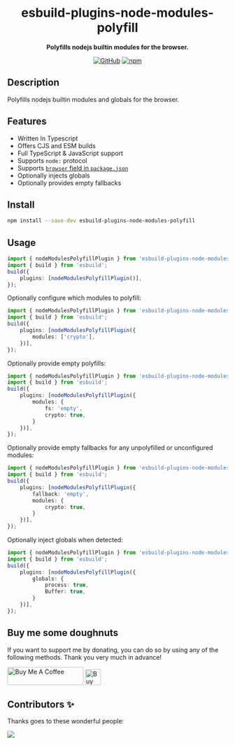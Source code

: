 <div align="center">

# esbuild-plugins-node-modules-polyfill

**Polyfills nodejs builtin modules for the browser.**

[![GitHub](https://img.shields.io/github/license/imranbarbhuiya/esbuild-plugins-node-modules-polyfill)](https://github.com/imranbarbhuiya/esbuild-plugins-node-modules-polyfill/blob/main/LICENSE)
[![npm](https://img.shields.io/npm/v/esbuild-plugins-node-modules-polyfill?color=crimson&logo=npm&style=flat-square)](https://www.npmjs.com/package/esbuild-plugins-node-modules-polyfill)

</div>

## Description

Polyfills nodejs builtin modules and globals for the browser.

## Features

-   Written In Typescript
-   Offers CJS and ESM builds
-   Full TypeScript & JavaScript support
-   Supports `node:` protocol
-   Supports [`browser` field in `package.json`](https://github.com/defunctzombie/package-browser-field-spec)
-   Optionally injects globals
-   Optionally provides empty fallbacks

## Install

```bash
npm install --save-dev esbuild-plugins-node-modules-polyfill

```

## Usage

```ts
import { nodeModulesPolyfillPlugin } from 'esbuild-plugins-node-modules-polyfill';
import { build } from 'esbuild';
build({
	plugins: [nodeModulesPolyfillPlugin()],
});
```

Optionally configure which modules to polyfill:

```ts
import { nodeModulesPolyfillPlugin } from 'esbuild-plugins-node-modules-polyfill';
import { build } from 'esbuild';
build({
	plugins: [nodeModulesPolyfillPlugin({
		modules: ['crypto'],
	})],
});
```

Optionally provide empty polyfills:

```ts
import { nodeModulesPolyfillPlugin } from 'esbuild-plugins-node-modules-polyfill';
import { build } from 'esbuild';
build({
	plugins: [nodeModulesPolyfillPlugin({
		modules: {
			fs: 'empty',
			crypto: true,
		}
	})],
});
```

Optionally provide empty fallbacks for any unpolyfilled or unconfigured modules:

```ts
import { nodeModulesPolyfillPlugin } from 'esbuild-plugins-node-modules-polyfill';
import { build } from 'esbuild';
build({
	plugins: [nodeModulesPolyfillPlugin({
		fallback: 'empty',
		modules: {
			crypto: true,
		}
	})],
});
```

Optionally inject globals when detected:

```ts
import { nodeModulesPolyfillPlugin } from 'esbuild-plugins-node-modules-polyfill';
import { build } from 'esbuild';
build({
	plugins: [nodeModulesPolyfillPlugin({
		globals: {
			process: true,
			Buffer: true,
		}
	})],
});
```

## Buy me some doughnuts

If you want to support me by donating, you can do so by using any of the following methods. Thank you very much in advance!

<a href="https://www.buymeacoffee.com/parbez" target="_blank"><img src="https://cdn.buymeacoffee.com/buttons/default-orange.png" alt="Buy Me A Coffee" height="41" width="174"></a>
<a href='https://ko-fi.com/Y8Y1CBIJH' target='_blank'><img height='36' style='border:0px;height:36px;' src='https://cdn.ko-fi.com/cdn/kofi4.png?v=3' border='0' alt='Buy Me a Coffee at ko-fi.com' /></a>

## Contributors ✨

Thanks goes to these wonderful people:

<a href="https://github.com/imranbarbhuiya/esbuild-plugins-node-modules-polyfill/graphs/contributors">
    <img src="https://contrib.rocks/image?repo=imranbarbhuiya/esbuild-plugins-node-modules-polyfill" />
</a>
